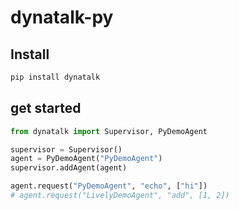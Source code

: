 # dynatalk-py

## Install

```bash
pip install dynatalk
```

## get started

```py
from dynatalk import Supervisor, PyDemoAgent

supervisor = Supervisor()
agent = PyDemoAgent("PyDemoAgent")
supervisor.addAgent(agent)

agent.request("PyDemoAgent", "echo", ["hi"])
# agent.request("LivelyDemoAgent", "add", [1, 2])
```